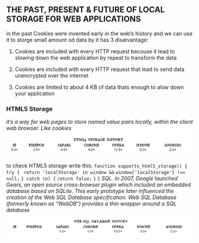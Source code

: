 ## THE PAST, PRESENT & FUTURE OF LOCAL STORAGE FOR WEB APPLICATIONS

in the past Cookies were invented early in the web’s history and we can use it to storge small amount od data by it has 3 disatvantage:
1. Cookies are included with every HTTP request becouse it lead to slowing down the web application by repeat to transform the data 

2. Cookies are included with every HTTP request that lead to send data unencrypted over the internet

3. Cookies are limited to about 4 KB of data thats enough to alow down your application 

### HTML5 Storage
*it’s a way for web pages to store named value pairs locally, within the client web browser. Like cookies*
![](img/html.PNG)

to check HTML5 storage write this:
`function supports_html5_storage() {`
  `try {`
   ` return 'localStorage' in window &&` `window['localStorage'] !== null;`
  `} catch (e) {`
    `return false;`
  `}`
`}`
*SQL. In 2007, Google launched Gears, an open source cross-browser plugin which included an embedded database based on SQLite. This early prototype later influenced the creation of the Web SQL Database specification. Web SQL Database (formerly known as “WebDB”) provides a thin wrapper around a SQL database*
![](img/sql.PNG)